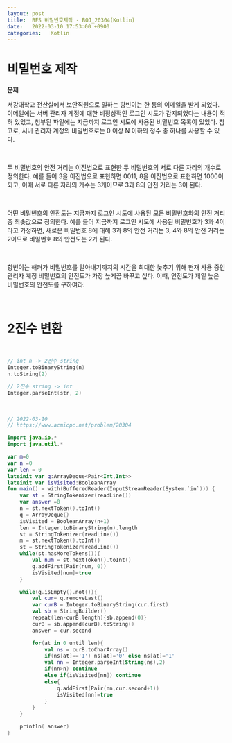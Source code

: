 ```yaml
---
layout: post
title:  BFS 비밀번호제작 - BOJ_20304(Kotlin)
date:   2022-03-10 17:53:00 +0900
categories:   Kotlin
---
```


# 비밀번호 제작

__문제__

서강대학교 전산실에서 보안직원으로 일하는 향빈이는 한 통의 이메일을 받게 되었다.
 이메일에는 서버 관리자 계정에 대한 비정상적인 로그인 시도가 감지되었다는 내용이 적혀 있었고, 첨부된 파일에는 지금까지 로그인 시도에 사용된 비밀번호 목록이 있었다.
  참고로, 서버 관리자 계정의 비밀번호로는 0 이상 N 이하의 정수 중 하나를 사용할 수 있다.

  <br>

두 비밀번호의 안전 거리는 이진법으로 표현한 두 비밀번호의 서로 다른 자리의 개수로 정의한다. 예를 들어 3을 이진법으로 표현하면 0011, 8을 이진법으로 표현하면 1000이 되고, 이때 서로 다른 자리의 개수는 3개이므로 3과 8의 안전 거리는 3이 된다.

<Br>

어떤 비밀번호의 안전도는 지금까지 로그인 시도에 사용된 모든 비밀번호와의 안전 거리 중 최솟값으로 정의한다. 예를 들어 지금까지 로그인 시도에 사용된 비밀번호가 3과 4이라고 가정하면, 새로운 비밀번호 8에 대해 3과 8의 안전 거리는 3, 4와 8의 안전 거리는 2이므로 비밀번호 8의 안전도는 2가 된다.

<br>

향빈이는 해커가 비밀번호를 알아내기까지의 시간을 최대한 늦추기 위해 현재 사용 중인 관리자 계정 비밀번호의 안전도가 가장 높게끔 바꾸고 싶다. 이때, 안전도가 제일 높은 비밀번호의 안전도를 구하여라.

<Br>

# 2진수 변환

<br>

```kotlin
// int n -> 2진수 string
Integer.toBinaryString(n)
n.toString(2)

// 2진수 string -> int 
Integer.parseInt(str, 2)
```

<Br>



```kotlin
// 2022-03-10
// https://www.acmicpc.net/problem/20304

import java.io.*
import java.util.*

var m=0
var n =0
var len = 0
lateinit var q:ArrayDeque<Pair<Int,Int>>
lateinit var isVisited:BooleanArray
fun main() = with(BufferedReader(InputStreamReader(System.`in`))) {
    var st = StringTokenizer(readLine())
    var answer =0
    n = st.nextToken().toInt()
    q = ArrayDeque()
    isVisited = BooleanArray(n+1)
    len = Integer.toBinaryString(n).length
    st = StringTokenizer(readLine())
    m = st.nextToken().toInt()
    st = StringTokenizer(readLine())
    while(st.hasMoreTokens()){
        val num = st.nextToken().toInt()
        q.addFirst(Pair(num, 0))
        isVisited[num]=true
    }

    while(q.isEmpty().not()){
        val cur= q.removeLast()
        var curB = Integer.toBinaryString(cur.first)
        val sb = StringBuilder()
        repeat(len-curB.length){sb.append(0)}
        curB = sb.append(curB).toString()
        answer = cur.second

        for(at in 0 until len){
            val ns = curB.toCharArray()
            if(ns[at]=='1') ns[at]='0' else ns[at]='1'
            val nn = Integer.parseInt(String(ns),2)
            if(nn>n) continue
            else if(isVisited[nn]) continue
            else{
                q.addFirst(Pair(nn,cur.second+1))
                isVisited[nn]=true
            }
        }
    }

    println( answer)
}
```